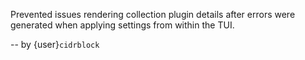 Prevented issues rendering collection plugin details after errors
were generated when applying settings from within the TUI.

-- by {user}`cidrblock`
